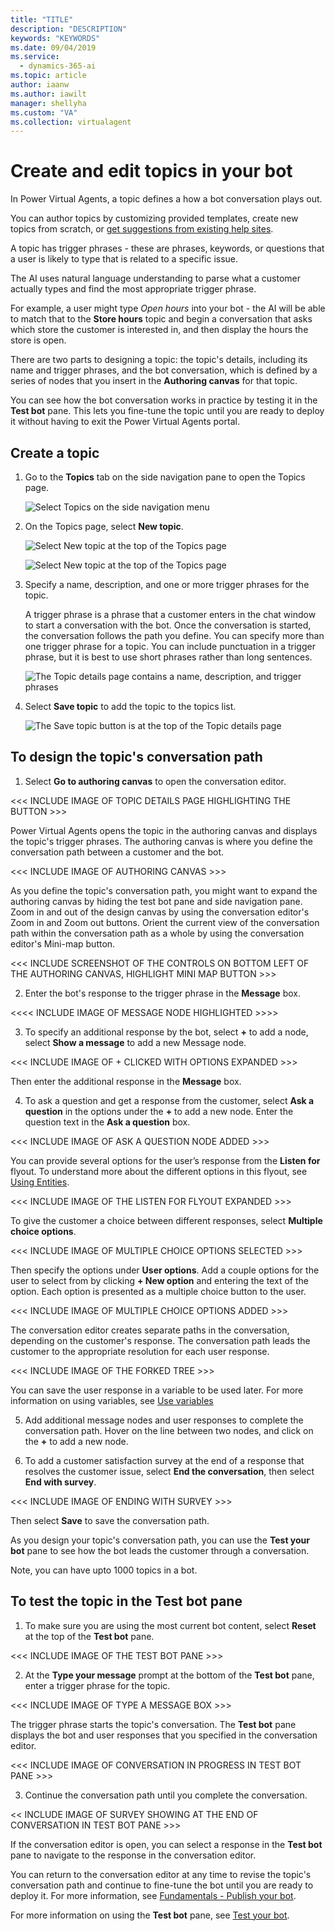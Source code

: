 ```yaml
---
title: "TITLE"
description: "DESCRIPTION"
keywords: "KEYWORDS"
ms.date: 09/04/2019
ms.service:
  - dynamics-365-ai
ms.topic: article
author: iaanw
ms.author: iawilt
manager: shellyha
ms.custom: "VA"
ms.collection: virtualagent
---
```



# Create and edit topics in your bot

In Power Virtual Agents, a topic defines a how a bot conversation plays out. 

You can author topics by customizing provided templates, create new topics from scratch, or [get suggestions from existing help sites](advanced-create-topics-from-web.md). 

A topic has trigger phrases - these are phrases, keywords, or questions that a user is likely to type that is related to a specific issue. 

The AI uses natural language understanding to parse what a customer actually types and find the most appropriate trigger phrase. 

For example, a user might type *Open hours* into your bot - the AI will be able to match that to the **Store hours** topic and begin a conversation that asks which store the customer is interested in, and then display the hours the store is open.

There are two parts to designing a topic: the topic's details, including its name and trigger phrases, and the bot conversation, which is defined by a series of nodes that you insert in the **Authoring canvas** for that topic.

You can see how the bot conversation works in practice by testing it in the **Test bot** pane. This lets you fine-tune the topic until you are ready to deploy it without having to exit the Power Virtual Agents portal.

## Create a topic

1. Go to the **Topics** tab on the side navigation pane to open the Topics page.

   ![Select Topics on the side navigation menu](media/topics-menu.png)

1. On the Topics page, select **New topic**.

   ![Select New topic at the top of the Topics page](media/topics-new.png)

   ![Select New topic at the top of the Topics page](media/topics-new-2.png)

1. Specify a name, description, and one or more trigger phrases for the topic.

   A trigger phrase is a phrase that a customer enters in the chat window to start a conversation with the bot. Once the conversation is started, the conversation follows the path you define. You can specify more than one trigger phrase for a topic. You can include punctuation in a trigger phrase, but it is best to use short phrases rather than long sentences.

   ![The Topic details page contains a name, description, and trigger phrases](media/topics-details-triggers.png)

1. Select **Save topic** to add the topic to the topics list.

   ![The Save topic button is at the top of the Topic details page](media/topics-details-save.png)


## To design the topic's conversation path

1. Select **Go to authoring canvas** to open the conversation editor.

<<< INCLUDE IMAGE OF TOPIC DETAILS PAGE HIGHLIGHTING THE BUTTON  >>>

Power Virtual Agents opens the topic in the authoring canvas and displays the topic's trigger phrases. The authoring canvas is where you define the conversation path between a customer and the bot.

 <<< INCLUDE IMAGE OF AUTHORING CANVAS >>>
 
  As you define the topic's conversation path, you might want to expand the authoring canvas by hiding the test bot pane and side navigation pane. 
Zoom in and out of the design canvas by using the conversation editor's Zoom in and Zoom out buttons. Orient the current view of the conversation path within the conversation path as a whole by using the conversation editor's Mini-map button.

<<< INCLUDE SCREENSHOT OF THE CONTROLS ON BOTTOM LEFT OF THE AUTHORING CANVAS, HIGHLIGHT MINI MAP BUTTON >>>
 
2. Enter the bot's response to the trigger phrase in the **Message** box.

<<<< INCLUDE IMAGE OF MESSAGE NODE HIGHLIGHTED >>>>

3. To specify an additional response by the bot, select **+** to add a node, select **Show a message** to add a new Message node.

<<< INCLUDE IMAGE OF + CLICKED WITH OPTIONS EXPANDED >>>

   Then enter the additional response in the **Message** box.

4. To ask a question and get a response from the customer, select **Ask a question** in the options under the **+** to add a new node.    Enter the question text in the **Ask a question** box. 

<<< INCLUDE IMAGE OF ASK A QUESTION NODE ADDED >>>

   You can provide several options for the user’s response from the **Listen for** flyout. To understand more about the different options in this flyout, see [Using Entities](advanced-entities-greedy-slot-filling-virtual-agent.md).

<<< INCLUDE IMAGE OF THE LISTEN FOR FLYOUT EXPANDED >>>

   To give the customer a choice between different responses, select **Multiple choice options**.

  <<< INCLUDE IMAGE OF MULTIPLE CHOICE OPTIONS SELECTED >>>

   Then specify the options under **User options**. Add a couple options for the user to select from by clicking **+ New option** and entering the text of the option. Each option is presented as a multiple choice button to the user.

<<< INCLUDE IMAGE OF MULTIPLE CHOICE OPTIONS ADDED >>>

  The conversation editor creates separate paths in the conversation, depending on the customer's response. The conversation path leads the customer to the appropriate resolution for each user response.
  
<<< INCLUDE IMAGE OF THE FORKED TREE >>>

  You can save the user response in a variable to be used later. For more information on using variables, see [Use variables](authoring-variables-virtual-agent.md)

5. Add additional message nodes and user responses to complete the conversation path. Hover on the line between two nodes, and click on the **+** to add a new node.


6. To add a customer satisfaction survey at the end of a response that resolves the customer issue, select **End the conversation**, then select **End with survey**.

<<< INCLUDE IMAGE OF ENDING WITH SURVEY >>>

   Then select **Save** to save the conversation path.

As you design your topic's conversation path, you can use the **Test your bot** pane to see how the bot leads the customer through a conversation.


Note, you can have upto 1000 topics in a bot.

## To test the topic in the Test bot pane

1. To make sure you are using the most current bot content, select **Reset** at the top of the **Test bot** pane.

 <<< INCLUDE IMAGE OF THE TEST BOT PANE >>>

2. At the **Type your message** prompt at the bottom of the **Test bot** pane, enter a trigger phrase for the topic.

<<< INCLUDE IMAGE OF TYPE A MESSAGE BOX >>>

   The trigger phrase starts the topic's conversation. The **Test bot** pane displays the bot and user responses that you specified in the conversation editor.

 <<< INCLUDE IMAGE OF CONVERSATION IN PROGRESS IN TEST BOT PANE >>>
 
3. Continue the conversation path until you complete the conversation.

<< INCLUDE IMAGE OF SURVEY SHOWING AT THE END OF CONVERSATION IN TEST BOT PANE >>>

   If the conversation editor is open, you can select a response in the **Test bot** pane to navigate to the response in the conversation editor.

You can return to the conversation editor at any time to revise the topic's conversation path and continue to fine-tune the bot until you are ready to deploy it. For more information, see [Fundamentals - Publish your bot](publication-fundamentals-virtual-agent.md).

For more information on using the **Test bot** pane, see [Test your bot](authoring-test-bot-virtual-agent.md).

